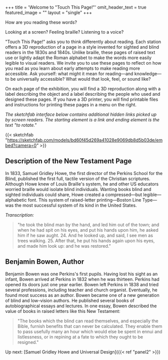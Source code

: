 +++
title = 'Welcome to "Touch This Page!"'
omit_header_text = true
featured_image = ""
layout = "single"
+++

How are you reading these words?

Looking at a screen? Feeling braille? Listening to a voice?

"Touch This Page!" asks you to think differently about reading. Each station offers a 3D reproduction of a page in a style invented for sighted and blind readers in the 1830s and 1840s. Unlike braille, these pages of raised text use or lightly adapt the Roman alphabet to make the words more easily legible to visual readers. We invite you to use these pages to reflect on how you read as you learn about early attempts to make reading more accessible. Ask yourself: what might it mean for reading—and knowledge—to be universally accessible? What would that look, feel, or sound like?

On each page of the exhibition, you will find a 3D reproduction along with a label describing the object and a label describing the people who used and designed these pages. If you have a 3D printer, you will find printable files and instructions for printing these pages in a menu on the right. 

*The sketchfab interface below contains additional hidden links picked up by screen readers. The starting element is a link and ending element is the text "to rotate."*

{{< sketchfab "https://sketchfab.com/models/bd60f45d269a41028e9069db8d5b03de/embed?camera=0" >}}

## Description of the New Testament Page

In 1833, Samuel Gridley Howe, the first director of the Perkins School for the Blind, published the first full, tactile version of the Christian scriptures. Although Howe knew of Louis Braille's system, he and other US educators worried braille would isolate blind individuals. Wanting books blind and sighted individuals could share, Howe created a compressed—but legible—alphabetic font. This system of raised-letter printing—Boston Line Type—was the most successful system of its kind in the United States.

*Transcription:* 
> "he took the blind man by the hand, and led him out of the town; and when he had spit on his eyes, and put his hands upon him, he asked him if he saw aught. 24. And he looked up, and said, I see men as trees walking. 25. After that, he put his hands again upon his eyes, and made him look up: and he was restored."

## Benjamin Bowen, Author

Benjamin Bowen was one Perkins's first pupils. Having lost his sight as an infant, Bowen arrived at Perkins in 1832 when he was thirteen. Perkins had opened its doors just one year earlier. Bowen left Perkins in 1838 and tried several professions, including teacher and church organist. Eventually, he found most success as an author. Bowen became one of a new generation of blind and low-vision authors. He published several books of autobiographical essays and lectures. In one essay, Bowen described the value of books in raised letters like this New Testament: 

>"The books which the blind can read themselves, and especially the Bible, furnish benefits that can never be calculated. They enable them to pass usefully many an hour which would else be spent in ennui and listlessness, or in repining at a fate to which they ought to be resigned."

Up next: [Samuel Gridley Howe and Universal Design]({{< ref "panel2" >}})
